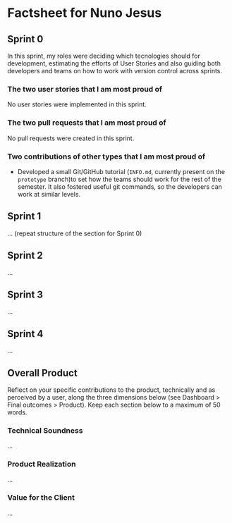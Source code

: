 # Factsheet for Nuno Jesus

## Sprint 0

In this sprint, my roles were deciding which tecnologies should for development, estimating the efforts of User Stories and also guiding both developers and teams on how to work with version control across sprints. 

### The two user stories that I am most proud of

No user stories were implemented in this sprint.

### The two pull requests that I am most proud of

No pull requests were created in this sprint.

### Two contributions of other types that I am most proud of

- Developed a small Git/GitHub tutorial (`INFO.md`, currently present on the `prototype` branch)to set how the teams should work for the rest of the semester. It also fostered useful git commands, so the developers can work at similar levels.

## Sprint 1

... (repeat structure of the section for Sprint 0)


## Sprint 2

...


## Sprint 3

...


## Sprint 4

...


## Overall Product

Reflect on your specific contributions to the product, technically and as perceived by a user, along the three dimensions below (see Dashboard > Final outcomes > Product). Keep each section below to a maximum of 50 words.


### Technical Soundness

...


### Product Realization

...


### Value for the Client

...
